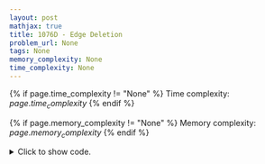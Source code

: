 ```yaml
---
layout: post
mathjax: true
title: 1076D - Edge Deletion
problem_url: None
tags: None
memory_complexity: None
time_complexity: None
---
```




{% if page.time_complexity != "None" %}
Time complexity: ${{ page.time_complexity }}$
{% endif %}

{% if page.memory_complexity != "None" %}
Memory complexity: ${{ page.memory_complexity }}$
{% endif %}

<details>
<summary>
<p style="display:inline">Click to show code.</p>
</summary>
```cpp
{% raw %}
using namespace std;
using ll = long long;
using ii = pair<int, int>;
using vi = vector<int>;
int const NMAX = 3e5 + 11;
ll const INF = 1e17;
int n, m, k;
vector<ii> g[NMAX];
array<int, 3> edges[NMAX];
void dfs(int u, int parent, int &rem, vector<vi> &spt, vi &p)
{
    p[u] = parent;
    for (auto v : spt[u])
        if (rem > 0)
            dfs(v, u, --rem, spt, p);
}
vi dijkstra(int s)
{
    vector<ll> d(n + 1, INF);
    vi p(n + 1, -1);
    set<pair<ll, int>> q;
    d[s] = 0;
    q.insert({0, s});
    while (!q.empty())
    {
        int u = q.begin()->second;
        q.erase(q.begin());
        for (auto [v, w] : g[u])
        {
            if (d[u] + w < d[v])
            {
                q.erase({d[v], v});
                d[v] = d[u] + w;
                p[v] = u;
                q.insert({d[v], v});
            }
        }
    }
    return p;
}
int main(void)
{
    int u, v, w;
    cin >> n >> m >> k;
    for (int i = 0; i < m; ++i)
    {
        cin >> u >> v >> w;
        g[u].emplace_back(v, w);
        g[v].emplace_back(u, w);
        edges[i] = {u, v, w};
    }
    auto p = dijkstra(1);
    if (k < n - 1)
    {
        vector<vi> spt(n + 1);
        for (int v = 1; v <= n; ++v)
        {
            u = p[v];
            if (u != -1)
                spt[u].push_back(v);
        }
        fill(p.begin(), p.end(), -1);
        int rem = k;
        dfs(1, -1, rem, spt, p);
    }
    cout << min(k, n - 1) << endl;
    for (int i = 0; i < m; ++i)
    {
        auto [u, v, w] = edges[i];
        if (p[u] == v or p[v] == u)
            cout << i + 1 << " ";
    }
    return 0;
}

{% endraw %}
```
</details>


